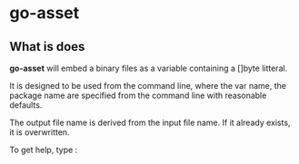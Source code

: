 # go-asset

## What is does

**go-asset** will embed a binary files as a variable containing a []byte litteral.

It is designed to be used from the command line, where the var name, the package name are specified from the command line with reasonable defaults.

The output file name is derived from the input file name. If it already exists, it is overwritten.

To get help, type :

``` asset --help
